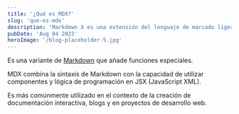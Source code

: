 ```yaml
---
title: '¿Qué es MDX?'
slug: 'que-es-mdx'
description: 'Markdown X es una extensión del lenguaje de marcado ligero Markdown.'
pubDate: 'Aug 04 2023'
heroImage: '/blog-placeholder-5.jpg'
---
```


Es una variante de [Markdown](/blog/que-es-markdown) que añade funciones especiales.

MDX combina la sintaxis de Markdown con la capacidad de utilizar componentes y lógica de programación en JSX (JavaScript XML). 

Es más comúnmente utilizado en el contexto de la creación de documentación interactiva, blogs y en proyectos de desarrollo web.